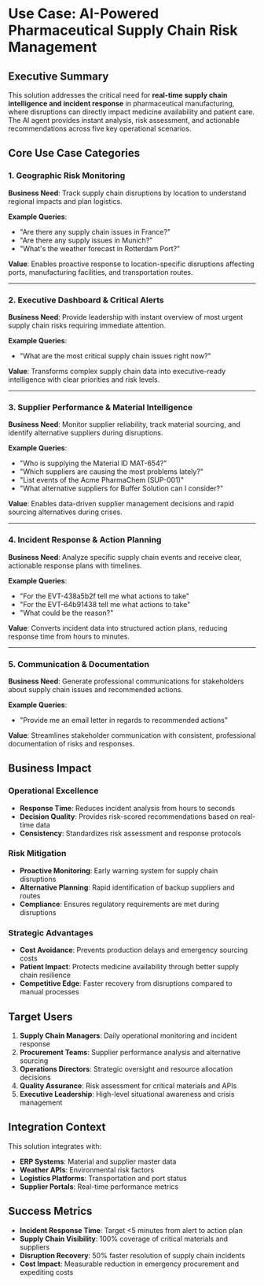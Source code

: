 # Use Case: AI-Powered Pharmaceutical Supply Chain Risk Management

## Executive Summary

This solution addresses the critical need for **real-time supply chain intelligence and incident response** in pharmaceutical manufacturing, where disruptions can directly impact medicine availability and patient care. The AI agent provides instant analysis, risk assessment, and actionable recommendations across five key operational scenarios.

## Core Use Case Categories

### 1. **Geographic Risk Monitoring**
**Business Need**: Track supply chain disruptions by location to understand regional impacts and plan logistics.

**Example Queries**:
- "Are there any supply chain issues in France?"
- "Are there any supply issues in Munich?"
- "What's the weather forecast in Rotterdam Port?"

**Value**: Enables proactive response to location-specific disruptions affecting ports, manufacturing facilities, and transportation routes.

---

### 2. **Executive Dashboard & Critical Alerts**
**Business Need**: Provide leadership with instant overview of most urgent supply chain risks requiring immediate attention.

**Example Queries**:
- "What are the most critical supply chain issues right now?"

**Value**: Transforms complex supply chain data into executive-ready intelligence with clear priorities and risk levels.

---

### 3. **Supplier Performance & Material Intelligence**
**Business Need**: Monitor supplier reliability, track material sourcing, and identify alternative suppliers during disruptions.

**Example Queries**:
- "Who is supplying the Material ID MAT-654?"
- "Which suppliers are causing the most problems lately?"
- "List events of the Acme PharmaChem (SUP-001)"
- "What alternative suppliers for Buffer Solution can I consider?"

**Value**: Enables data-driven supplier management decisions and rapid sourcing alternatives during crises.

---

### 4. **Incident Response & Action Planning**
**Business Need**: Analyze specific supply chain events and receive clear, actionable response plans with timelines.

**Example Queries**:
- "For the EVT-438a5b2f tell me what actions to take"
- "For the EVT-64b91438 tell me what actions to take"
- "What could be the reason?"

**Value**: Converts incident data into structured action plans, reducing response time from hours to minutes.

---

### 5. **Communication & Documentation**
**Business Need**: Generate professional communications for stakeholders about supply chain issues and recommended actions.

**Example Queries**:
- "Provide me an email letter in regards to recommended actions"

**Value**: Streamlines stakeholder communication with consistent, professional documentation of risks and responses.

## Business Impact

### **Operational Excellence**
- **Response Time**: Reduces incident analysis from hours to seconds
- **Decision Quality**: Provides risk-scored recommendations based on real-time data
- **Consistency**: Standardizes risk assessment and response protocols

### **Risk Mitigation**
- **Proactive Monitoring**: Early warning system for supply chain disruptions
- **Alternative Planning**: Rapid identification of backup suppliers and routes
- **Compliance**: Ensures regulatory requirements are met during disruptions

### **Strategic Advantages**
- **Cost Avoidance**: Prevents production delays and emergency sourcing costs
- **Patient Impact**: Protects medicine availability through better supply chain resilience
- **Competitive Edge**: Faster recovery from disruptions compared to manual processes

## Target Users

1. **Supply Chain Managers**: Daily operational monitoring and incident response
2. **Procurement Teams**: Supplier performance analysis and alternative sourcing
3. **Operations Directors**: Strategic oversight and resource allocation decisions
4. **Quality Assurance**: Risk assessment for critical materials and APIs
5. **Executive Leadership**: High-level situational awareness and crisis management

## Integration Context

This solution integrates with:
- **ERP Systems**: Material and supplier master data
- **Weather APIs**: Environmental risk factors
- **Logistics Platforms**: Transportation and port status
- **Supplier Portals**: Real-time performance metrics

## Success Metrics

- **Incident Response Time**: Target <5 minutes from alert to action plan
- **Supply Chain Visibility**: 100% coverage of critical materials and suppliers
- **Disruption Recovery**: 50% faster resolution of supply chain incidents
- **Cost Impact**: Measurable reduction in emergency procurement and expediting costs
